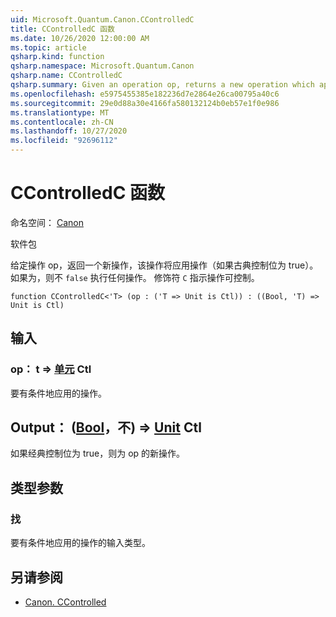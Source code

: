 ```yaml
---
uid: Microsoft.Quantum.Canon.CControlledC
title: CControlledC 函数
ms.date: 10/26/2020 12:00:00 AM
ms.topic: article
qsharp.kind: function
qsharp.namespace: Microsoft.Quantum.Canon
qsharp.name: CControlledC
qsharp.summary: Given an operation op, returns a new operation which applies the op if a classical control bit is true. If `false`, nothing happens. The modifier `C` indicates that the operation is controllable.
ms.openlocfilehash: e5975455385e182236d7e2864e26ca00795a40c6
ms.sourcegitcommit: 29e0d88a30e4166fa580132124b0eb57e1f0e986
ms.translationtype: MT
ms.contentlocale: zh-CN
ms.lasthandoff: 10/27/2020
ms.locfileid: "92696112"
---
```

# <a name="ccontrolledc-function"></a>CControlledC 函数

命名空间： [Canon](xref:Microsoft.Quantum.Canon)

软件包 [](https://nuget.org/packages/)


给定操作 op，返回一个新操作，该操作将应用操作（如果古典控制位为 true）。 如果为，则不 `false` 执行任何操作。
修饰符 `C` 指示操作可控制。

```qsharp
function CControlledC<'T> (op : ('T => Unit is Ctl)) : ((Bool, 'T) => Unit is Ctl)
```


## <a name="input"></a>输入

### <a name="op--t--unit-ctl"></a>op： t => [单元](xref:microsoft.quantum.lang-ref.unit) Ctl

要有条件地应用的操作。



## <a name="output--boolt--unit-ctl"></a>Output： ([Bool](xref:microsoft.quantum.lang-ref.bool)，不) => [Unit](xref:microsoft.quantum.lang-ref.unit) Ctl

如果经典控制位为 true，则为 op 的新操作。

## <a name="type-parameters"></a>类型参数

### <a name="t"></a>找

要有条件地应用的操作的输入类型。

## <a name="see-also"></a>另请参阅

- [Canon. CControlled](xref:Microsoft.Quantum.Canon.CControlled)